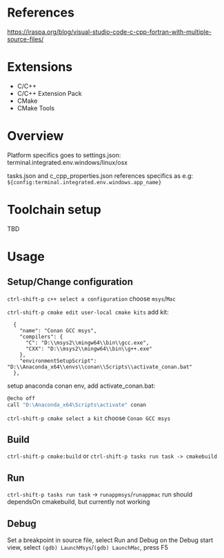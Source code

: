 # References
https://iraspa.org/blog/visual-studio-code-c-cpp-fortran-with-multiple-source-files/

# Extensions
* C/C++
* C/C++ Extension Pack
* CMake
* CMake Tools

# Overview
Platform specifics goes to settings.json:
terminal.integrated.env.windows/linux/osx

tasks.json and c_cpp_properties.json references specifics as e.g:
`${config:terminal.integrated.env.windows.app_name}`

# Toolchain setup
TBD

# Usage
## Setup/Change configuration
`ctrl-shift-p c++ select a configuration` choose `msys`/`Mac`

`ctrl-shift-p cmake edit user-local cmake kits` add kit:
```
  {
    "name": "Conan GCC msys",
    "compilers": {
      "C": "D:\\msys2\\mingw64\\bin\\gcc.exe",
      "CXX": "D:\\msys2\\mingw64\\bin\\g++.exe"
    },
    "environmentSetupScript": "D:\\Anaconda_x64\\envs\\conan\\Scripts\\activate_conan.bat"
  },
```
setup anaconda conan env, add activate_conan.bat:
```powershell
@echo off
call "D:\Anaconda_x64\Scripts\activate" conan
```
`ctrl-shift-p cmake select a kit` choose `Conan GCC msys`

## Build
`ctrl-shift-p cmake:build`
or `ctrl-shift-p tasks run task -> cmakebuild`

## Run
`ctrl-shift-p tasks run task` -> `runappmsys`/`runappmac`
run should dependsOn cmakebuild, but currently not working

## Debug
Set a breakpoint in source file,
select Run and Debug on the Debug start view,
select `(gdb) LaunchMsys`/`(gdb) LaunchMac`, press F5
